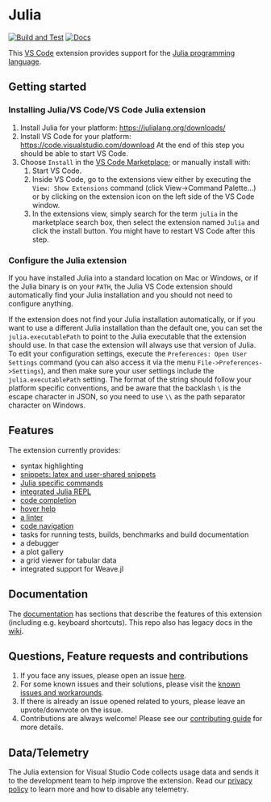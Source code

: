 # Julia
[![Build and Test](https://github.com/julia-vscode/julia-vscode/actions/workflows/main.yml/badge.svg)](https://github.com/julia-vscode/julia-vscode/actions/workflows/main.yml)
[![Docs](https://img.shields.io/badge/docs-latest-blue.svg)](https://www.julia-vscode.org/docs/latest/)
<!-- [![Docs](https://img.shields.io/badge/docs-dev-blue.svg)](https://www.julia-vscode.org/docs/dev/) -->

This [VS Code](https://code.visualstudio.com) extension provides support for the [Julia programming language](http://julialang.org/).

## Getting started

### Installing Julia/VS Code/VS Code Julia extension
1. Install Julia for your platform: https://julialang.org/downloads/
2. Install VS Code for your platform: https://code.visualstudio.com/download
    At the end of this step you should be able to start VS Code.
3. Choose `Install` in the [VS Code Marketplace](https://marketplace.visualstudio.com/items?itemName=julialang.language-julia); or manually install with:
    1. Start VS Code.
    2. Inside VS Code, go to the extensions view either by
        executing the ``View: Show Extensions`` command (click View->Command Palette...)
        or by clicking on the extension icon on the left side of the VS Code
        window.
    3. In the extensions view, simply search for the term ``julia`` in the marketplace
        search box, then select the extension named ``Julia`` and click the install button.
        You might have to restart VS Code after this step.

### Configure the Julia extension

If you have installed Julia into a standard location on Mac or Windows, or
if the Julia binary is on your ``PATH``, the Julia VS Code extension should
automatically find your Julia installation and you should not need to
configure anything.

If the extension does not find your Julia installation automatically, or
if you want to use a different Julia installation than the default one,
you can set the ``julia.executablePath`` to point to the Julia executable
that the extension should use. In that case the
extension will always use that version of Julia. To edit your configuration
settings, execute the ``Preferences: Open User Settings`` command (you can
also access it via the menu ``File->Preferences->Settings``), and
then make sure your user settings include the ``julia.executablePath``
setting. The format of the string should follow your platform specific
conventions, and be aware that the backlash ``\`` is the escape character
in JSON, so you need to use ``\\`` as the path separator character on Windows.

## Features

The extension currently provides:

* syntax highlighting
* [snippets: latex and user-shared snippets](https://github.com/julia-vscode/julia-vscode/wiki/Snippets)
* [Julia specific commands](https://github.com/julia-vscode/julia-vscode/wiki/Commands)
* [integrated Julia REPL](https://github.com/julia-vscode/julia-vscode/wiki/REPL)
* [code completion](https://github.com/julia-vscode/julia-vscode/wiki/IntelliSense)
* [hover help](https://github.com/julia-vscode/julia-vscode/wiki/Information#hover-help)
* [a linter](https://github.com/julia-vscode/julia-vscode/wiki/Information#linter)
* [code navigation](https://github.com/julia-vscode/julia-vscode/wiki/Navigation)
* tasks for running tests, builds, benchmarks and build documentation
* a debugger
* a plot gallery
* a grid viewer for tabular data
* integrated support for Weave.jl

## Documentation

The [documentation](https://www.julia-vscode.org/docs/stable/)
has sections that describe the features of this extension (including
e.g. keyboard shortcuts). This repo also has legacy docs in the
[wiki](https://github.com/julia-vscode/julia-vscode/wiki).

## Questions, Feature requests and contributions

1. If you face any issues, please open an issue [here](https://github.com/julia-vscode/julia-vscode/issues).
2. For some known issues and their solutions, please visit the [known issues and workarounds](https://github.com/julia-vscode/julia-vscode/wiki/Known-issues-and-workarounds).
3. If there is already an issue opened related to yours, please leave an upvote/downvote on the issue.
4. Contributions are always welcome! Please see our [contributing guide](https://github.com/julia-vscode/julia-vscode/blob/master/CONTRIBUTING.md) for more details.
## Data/Telemetry

The Julia extension for Visual Studio Code collects usage data and sends it to the development team to help improve the extension. Read our [privacy policy](https://github.com/julia-vscode/julia-vscode/wiki/Privacy-Policy) to learn more and how to disable any telemetry.
